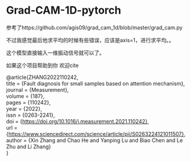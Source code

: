 # Grad-CAM-1D-pytorch

参考了https://github.com/agis09/grad_cam_1d/blob/master/grad_cam.py

不过我感觉最后他求平均的时候有些错误，应该是axis=1，进行求平均。。


这个模型直接输入一维振动信号就可以了。


如果这个项目帮助到你 欢迎cite


@article{ZHANG2022110242,  
title = {Fault diagnosis for small samples based on attention mechanism},  
journal = {Measurement},  
volume = {187},  
pages = {110242},  
year = {2022},  
issn = {0263-2241},  
doi = {https://doi.org/10.1016/j.measurement.2021.110242},  
url = {https://www.sciencedirect.com/science/article/pii/S0263224121011507},  
author = {Xin Zhang and Chao He and Yanping Lu and Biao Chen and Le Zhu and Li Zhang}  
}
